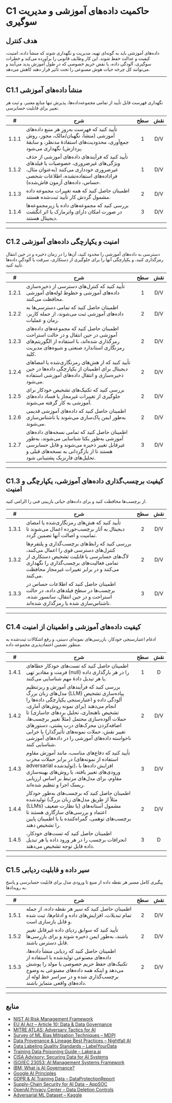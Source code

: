 # C1 حاکمیت داده‌های آموزشی و مدیریت سوگیری

## هدف کنترل

داده‌های آموزشی باید به گونه‌ای تهیه، مدیریت و نگهداری شوند که منشأ داده، امنیت، کیفیت و عدالت حفظ شوند. این کار وظایف قانونی را برآورده می‌کند و خطرات سوگیری، آلودگی داده، یا نقض حریم خصوصی که در طول آموزش پدید می‌آیند و می‌توانند کل چرخه حیات هوش مصنوعی را تحت تأثیر قرار دهند کاهش می‌دهد.

---

## C1.1 منشأ داده‌های آموزشی

نگهداری فهرست قابل تأیید از تمامی مجموعه‌داده‌ها، پذیرش تنها منابع معتبر، و ثبت هر تغییر برای قابلیت حسابرسی.

|   #   | شرح                                                                                                                                                                                                  | سطح | نقش |
| :---: | ---------------------------------------------------------------------------------------------------------------------------------------------------------------------------------------------------- | :-: | :-: |
| 1.1.1 | تأیید کنید که فهرست به‌روزِ هر منبع داده‌های آموزشی (منشأ، نگهبان/مالک، مجوز، روش جمع‌آوری، محدودیت‌های استفادهٔ مدنظر، و سابقهٔ پردازش) نگهداری می‌شود.                                             |  1  | D/V |
| 1.1.2 | تأیید کنید که فرآیندهای داده‌های آموزشی از حذف ویژگی‌های غیرضروری، خصوصیات یا فیلدهای غیرضروری خودداری می‌کنند (به‌عنوان مثال، فراداده‌های استفاده‌نشده، اطلاعات شخصی حساس، داده‌های آزمون فاش‌شده). |  1  | D/V |
| 1.1.3 | اطمینان حاصل کنید که همه تغییرات مجموعه داده مشمول گردش کار تأیید ثبت‌شده هستند.                                                                                                                     |  2  | D/V |
| 1.1.4 | بررسی کنید که مجموعه‌های داده یا زیرمجموعه‌ها در صورت امکان دارای واترمارک یا اثر انگشت دیجیتال هستند.                                                                                               |  3  | D/V |

---

## C1.2 امنیت و یکپارچگی داده‌های آموزشی

دسترسی به داده‌های آموزشی را محدود کنید، آن‌ها را در زمان ذخیره و در حین انتقال رمزگذاری کنید، و یکپارچگی آنها را برای جلوگیری از دستکاری، سرقت یا آلودگی داده‌ها تأیید کنید.

|   #   | شرح                                                                                                                                                                                                         | سطح | نقش |
| :---: | ----------------------------------------------------------------------------------------------------------------------------------------------------------------------------------------------------------- | :-: | :-: |
| 1.2.1 | تأیید کنید که کنترل‌های دسترسی از ذخیره‌سازی داده‌های آموزشی و خطوط لوله‌های آموزشی محافظت می‌کنند.                                                                                                         |  1  | D/V |
| 1.2.2 | اطمینان حاصل کنید که تمامی دسترسی‌ها به داده‌های آموزشی ثبت می‌شوند، از جمله کاربر، زمان و عملیات.                                                                                                          |  2  | D/V |
| 1.2.3 | اطمینان حاصل کنید که مجموعه‌های داده‌های آموزشی در حین انتقال و در حالت استراحت رمزگذاری شده‌اند، با استفاده از الگوریتم‌های رمزنگاری استاندارد صنعتی و شیوه‌های مدیریت کلید.                               |  2  | D/V |
| 1.2.4 | تأیید کنید که از هش‌های رمزنگاری‌شده یا امضاهای دیجیتال برای اطمینان از یکپارچگی داده‌ها در حین ذخیره‌سازی و انتقال داده‌های آموزشی استفاده می‌شود.                                                         |  2  | D/V |
| 1.2.5 | بررسی کنید که تکنیک‌های تشخیص خودکار برای جلوگیری از تغییرات غیرمجاز یا فساد داده‌های آموزشی به کار گرفته می‌شوند.                                                                                          |  2  | D/V |
| 1.2.6 | اطمینان حاصل کنید که داده‌های آموزشی قدیمی به‌طور ایمن پاک‌سازی می‌شوند یا ناشناس‌سازی می‌شوند.                                                                                                             |  2  | D/V |
| 1.2.7 | اطمینان حاصل کنید که تمامی نسخه‌های داده‌های آموزشی به‌طور یکتا شناسایی می‌شوند، به‌طور غیرقابل تغییر ذخیره می‌شوند و قابل حسابرسی هستند تا از بازگردانی به نسخه‌های قبلی و تحلیل‌های فارنزیک پشتیبانی شود. |  3  | D/V |

---

## C1.3 کیفیت برچسب‌گذاری داده‌های آموزشی، یکپارچگی و امنیت

از برچسب‌ها محافظت کنید و برای داده‌های حیاتی بازبینی فنی را الزامی کنید.

|   #   | شرح                                                                                                                                                                                                                         | سطح | نقش |
| :---: | --------------------------------------------------------------------------------------------------------------------------------------------------------------------------------------------------------------------------- | :-: | :-: |
| 1.3.1 | تأیید کنید که هش‌های رمزنگاری‌شده یا امضای دیجیتال به آثار برچسب‌خورده اعمال می‌شوند تا تمامیت و اصالت آنها تضمین گردد.                                                                                                     |  2  | D/V |
| 1.3.2 | بررسی کنید که رابط‌های برچسب‌گذاری و پلتفرم‌ها کنترل‌های دسترسی قوی را اعمال می‌کنند، لاگ‌های حسابرسی با قابلیت تشخیص دستکاری از تمامی فعالیت‌های برچسب‌گذاری را نگهداری می‌کنند و در برابر تغییرات غیرمجاز محافظت می‌کنند. |  2  | D/V |
| 1.3.3 | اطمینان حاصل کنید که اطلاعات حساس در برچسب‌ها در سطح فیلدهای داده، در حالت استراحت و در حین انتقال، سانسور شده، ناشناس‌سازی شده یا رمزگذاری شده‌اند.                                                                        |  3  | D/V |

---

## C1.4 کیفیت داده‌های آموزشی و اطمینان از امنیت

ادغام اعتبارسنجی خودکار، بازرسی‌های نمونه‌ای دستی، و رفع اشکالات ثبت‌شده به منظور تضمین اعتمادپذیری مجموعه داده.

|   #   | شرح                                                                                                                                                                                                                                                                                                                                                                                                              | سطح | نقش |
| :---: | ---------------------------------------------------------------------------------------------------------------------------------------------------------------------------------------------------------------------------------------------------------------------------------------------------------------------------------------------------------------------------------------------------------------- | :-: | :-: |
| 1.4.1 | اطمینان حاصل کنید که تست‌های خودکار خطاهای فرمت و مقادیر تهی (null) را در هر بارگذاری داده یا هر تبدیل دادهٔ مهم شناسایی می‌کنند.                                                                                                                                                                                                                                                                                |  1  |  D  |
| 1.4.2 | بررسی کنید که فرآیندهای آموزش و ریزتنظیم مدل‌های زبان بزرگ (LLM) پیاده‌سازی تشخیص آلودگی داده و اعتبارسنجی یکپارچگی داده‌ها را انجام می‌دهند (برای نمونه روش‌های آماری، تشخیص ناهنجاری، تحلیل بردهای جاسازی) تا حملات آلوده‌سازی محتمل (مثلاً تغییر برچسب‌ها، اضافه‌کردن محرک‌های درب پشتی، دستورهای تغییر نقش، حملات نمونه‌های تأثیرگذار) یا خرابی ناخواسته داده‌های آموزشی را در داده‌های آموزشی شناسایی کنند. |  2  | D/V |
| 1.4.3 | تأیید کنید که دفاع‌های مناسب، مانند آموزش مقاوم در برابر حملات مخرب (استفاده از نمونه‌های adversarial تولیدشده)، افزایش داده‌ها با ورودی‌های تغییر یافته، یا روش‌های بهینه‌سازی مقاوم، برای مدل‌های مرتبط بر اساس ارزیابی ریسک اجرا و تنظیم شده‌اند.                                                                                                                                                             |  3  | D/V |
| 1.4.4 | اطمینان حاصل کنید که برچسب‌های به‌طور خودکار تولیدشده (مثلاً از طریق مدل‌های زبان بزرگ (LLMs) یا نظارت ضعیف) مشمول آستانه‌های اعتماد و بررسی‌های سازگاری هستند تا برچسب‌های توهمی، گمراه‌کننده یا با اطمینان پایین را تشخیص دهند.                                                                                                                                                                                |  2  | D/V |
| 1.4.5 | اطمینان حاصل کنید که تست‌های خودکار، انحرافات برچسب را در هر ورود داده یا هر تبدیل داده قابل توجه تشخیص می‌دهند.                                                                                                                                                                                                                                                                                                 |  3  |  D  |

---

## C1.5 سیر داده و قابلیت ردیابی

پیگیری کامل مسیر هر نقطه داده از منبع تا ورودی مدل برای قابلیت حسابرسی و پاسخ به رویدادها.

|   #   | شرح                                                                                                                                                                                                                                     | سطح | نقش |
| :---: | --------------------------------------------------------------------------------------------------------------------------------------------------------------------------------------------------------------------------------------- | :-: | :-: |
| 1.5.1 | اطمینان حاصل کنید که سیر هر نقطه داده، از جمله تمام تبدیلات، افزایش‌های داده و ادغام‌ها، ثبت شده و قابل بازسازی است.                                                                                                                    |  2  | D/V |
| 1.5.2 | تأیید کنید که سوابق ردپای داده غیرقابل تغییر باشند، به‌طور ایمن ذخیره شوند و برای بازرسی‌ها قابل دسترس باشند.                                                                                                                           |  2  | D/V |
| 1.5.3 | اطمینان حاصل کنید که ردیابی منشأ داده‌ها، داده‌های مصنوعی تولیدشده با استفاده از تکنیک‌های حفظ حریم خصوصی یا مولد را پوشش می‌دهد و اینکه همه داده‌های مصنوعی به وضوح برچسب‌گذاری شده و در سراسر خط لوله از داده‌های واقعی متمایز باشند. |  2  | D/V |

---

## منابع

* [NIST AI Risk Management Framework](https://www.nist.gov/itl/ai-risk-management-framework)
* [EU AI Act – Article 10: Data & Data Governance](https://artificialintelligenceact.eu/article/10/)
* [MITRE ATLAS: Adversary Tactics for AI](https://atlas.mitre.org/)
* [Survey of ML Bias Mitigation Techniques – MDPI](https://www.mdpi.com/2673-6470/4/1/1)
* [Data Provenance & Lineage Best Practices – Nightfall AI](https://www.nightfall.ai/ai-security-101/data-provenance-and-lineage)
* [Data Labeling Quality Standards – LabelYourData](https://labelyourdata.com/articles/data-labeling-quality-and-how-to-measure-it)
* [Training Data Poisoning Guide – Lakera.ai](https://www.lakera.ai/blog/training-data-poisoning)
* [CISA Advisory: Securing Data for AI Systems](https://www.cisa.gov/news-events/cybersecurity-advisories/aa25-142a)
* [ISO/IEC 23053: AI Management Systems Framework](https://www.iso.org/sectors/it-technologies/ai)
* [IBM: What is AI Governance?](https://www.ibm.com/think/topics/ai-governance)
* [Google AI Principles](https://ai.google/principles/)
* [GDPR & AI Training Data – DataProtectionReport](https://www.dataprotectionreport.com/2024/08/recent-regulatory-developments-in-training-artificial-intelligence-ai-models-under-the-gdpr/)
* [Supply-Chain Security for AI Data – AppSOC](https://www.appsoc.com/blog/ai-is-the-new-frontier-of-supply-chain-security)
* [OpenAI Privacy Center – Data Deletion Controls](https://privacy.openai.com/policies?modal=take-control)
* [Adversarial ML Dataset – Kaggle](https://www.kaggle.com/datasets/cnrieiit/adversarial-machine-learning-dataset)


